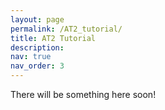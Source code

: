 ```yaml
---
layout: page
permalink: /AT2_tutorial/
title: AT2 Tutorial
description:
nav: true
nav_order: 3
---
```


There will be something here soon!

